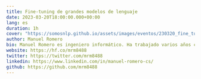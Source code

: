 ```yaml
---
title: Fine-tuning de grandes modelos de lenguaje
date: 2023-03-20T18:00:00.000+00:00
lang: es
duration: 1h
cover: "https://somosnlp.github.io/assets/images/eventos/230320_fine_tuning_llms.jpg"
author: Manuel Romero
bio: Manuel Romero es ingeniero informático. Ha trabajado varios años como desarrollador backend. Actualmente trabaja como Senior ML Engineer en Narrativa. Es el principal contribuidor del Hub de ML más importante con casi 500 modelos de IA. Ha participado y participa en iniciativas como BigScience y BigCode donde entrenan modelos de lenguaje para hacerlos públicos. Manuel trabaja actualmente en Narrativa, startup especializada en la generación automática de contenido por medio de Inteligencia Artificial. 
website: https://hf.co/mrm8488
twitter: https://twitter.com/mrm8488
linkedin: https://www.linkedin.com/in/manuel-romero-cs/
github: https://github.com/mrm8488
---
```


<EventSummary
    description="En este evento aprenderemos a hacer fine-tuning a LLMs sin necesidad de un hardware caro gracias a las últimas técnicas de PEFT como LoRA."
    poster="https://somosnlp.github.io/assets/images/eventos/230320_fine_tuning_llms.jpg"
    video="https://www.youtube.com/watch?v=WYcJb8gYBZU&list=PLTA-KAy8nxaCDc0IJpLac-3csiAepV546"
    name=""
    website=""
    twitter=""
    linkedin=""
    github=""
    bio=""
/>
